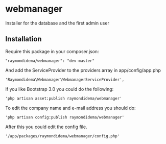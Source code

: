 webmanager
==========

Installer for the database and the first admin user

## Installation
Require this package in your composer.json:

    "raymondidema/webmanager": "dev-master"
    
And add the ServiceProvider to the providers array in app/config/app.php

    'Raymondidema\Webmanager\WebmanagerServiceProvider',

If you like Bootstrap 3.0 you could do the following:

    'php artisan asset:publish raymondidema/webmanager'
    
To edit the company name and e-mail address you should do:

    'php artisan config:publish raymondidema/webmanager'

After this you could edit the config file.

    '/app/packages/raymondidema/webmanager/config.php'
    
